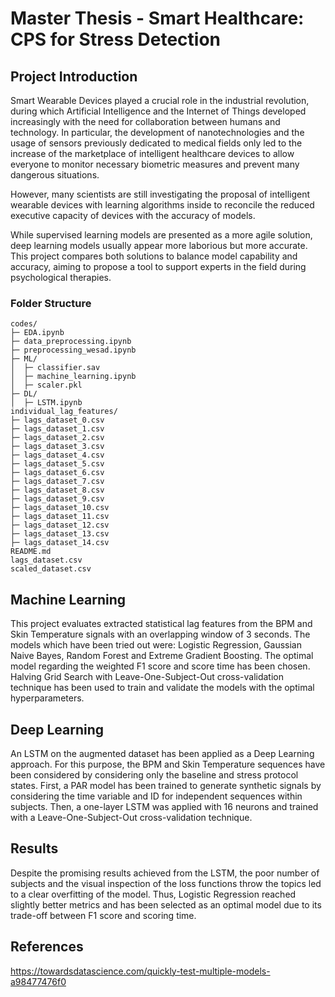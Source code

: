# Master Thesis - Smart Healthcare: CPS for Stress Detection
## Project Introduction
Smart Wearable Devices played a crucial role in the industrial revolution, during which Artificial Intelligence and the Internet of Things developed increasingly with the need for collaboration between humans and technology. In particular, the development of nanotechnologies and the usage of sensors previously dedicated to medical fields only led to the increase of the marketplace of intelligent healthcare devices to allow everyone to monitor necessary biometric measures and prevent many dangerous situations. 

However, many scientists are still investigating the proposal of intelligent wearable devices with learning algorithms inside to reconcile the reduced executive capacity of devices with the accuracy of models.

While supervised learning models are presented as a more agile solution, deep learning models usually appear more laborious but more accurate. 
This project compares both solutions to balance model capability and accuracy, aiming to propose a tool to support experts in the field during psychological therapies. 

### Folder Structure
```
codes/
├─ EDA.ipynb
├─ data_preprocessing.ipynb
├─ preprocessing_wesad.ipynb
├─ ML/
│  ├─ classifier.sav
│  ├─ machine_learning.ipynb
│  ├─ scaler.pkl
├─ DL/
│  ├─ LSTM.ipynb
individual_lag_features/
├─ lags_dataset_0.csv
├─ lags_dataset_1.csv
├─ lags_dataset_2.csv
├─ lags_dataset_3.csv
├─ lags_dataset_4.csv
├─ lags_dataset_5.csv
├─ lags_dataset_6.csv
├─ lags_dataset_7.csv
├─ lags_dataset_8.csv
├─ lags_dataset_9.csv
├─ lags_dataset_10.csv
├─ lags_dataset_11.csv
├─ lags_dataset_12.csv
├─ lags_dataset_13.csv
├─ lags_dataset_14.csv
README.md
lags_dataset.csv
scaled_dataset.csv
```

## Machine Learning
This project evaluates extracted statistical lag features from the BPM and Skin Temperature signals with an overlapping window of 3 seconds. The models which have been tried out were: Logistic Regression, Gaussian Naive Bayes, Random Forest and Extreme Gradient Boosting. The optimal model regarding the weighted F1 score and score time has been chosen. Halving Grid Search with Leave-One-Subject-Out cross-validation technique has been used to train and validate the models with the optimal hyperparameters.

## Deep Learning
An LSTM on the augmented dataset has been applied as a Deep Learning approach. For this purpose, the BPM and Skin Temperature sequences have been considered by considering only the baseline and stress protocol states. First, a PAR model has been trained to generate synthetic signals by considering the time variable and ID for independent sequences within subjects. Then, a one-layer LSTM was applied with 16 neurons and trained with a Leave-One-Subject-Out cross-validation technique.

## Results
Despite the promising results achieved from the LSTM, the poor number of subjects and the visual inspection of the loss functions throw the topics led to a clear overfitting of the model. Thus, Logistic Regression reached slightly better metrics and has been selected as an optimal model due to its trade-off between F1 score and scoring time. 

## References
https://towardsdatascience.com/quickly-test-multiple-models-a98477476f0


